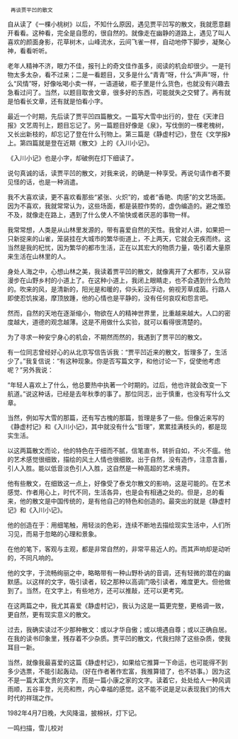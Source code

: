      再谈贾平凹的散文 

  自从读了《一棵小桃树》以后，不知什么原因，遇见贾平凹写的散文，我就愿意翻开看看。这种看，完全是自愿的，很自然的。就像走在幽静的道路上，遇见了叫人喜欢的颜面身影，花草树木，山峰流水，云间飞雀一样，自动地停下脚步，凝聚心神，看看听听。 

  老年人精神不济，眼力不佳，报刊上的奇文佳作虽多，阅读的机会却很少。一是刊物太多太杂，看不过来；二是一看题目，又多是什么“青青”呀，什么“声声”呀，什么“风情”呀，好像吆喝小卖一样，一语道破，柜子里是什么货色，也就没有兴趣去急看过问了。当然，以题目取舍文章，很多好的东西，可能就失之交臂了。再有就是怕看长文章，还有就是怕看小字。 

  最近一个时期，先后读了贾平凹四篇散文。一篇写大雪中出行的，登在《天津日报》文艺周刊上，题目忘记了。另一篇题目好像是《泉》，写伐倒的一棵老槐树，又长出新枝的，却忘记了登在什么刊物上。第三篇是《静虚村记》，登在《文学报》上。第四篇就是登在近期《散文》上的《入川小记》。 

  《入川小记》也是小字，却破例在灯下细读了。 

  说句真诚的话，读贾平凹的散文，对我来说，的确是一种享受。再说句请作者不要见怪的话，也是一种消遣。 

  我不大喜欢读，更不喜欢看那些“紧张、火炽”的，或者“香艳、肉感”的文艺场面。因为不喜欢，我就常常认为，这些场面，都是装腔作势的，虚伪编造的。避之惟恐不及，就像走在路上，遇到了什么使人不愉快或者厌恶的事物一样。 

  我常常想，人类是从山林里发源的，带有喜爱自然的天性。我曾对人讲，如果把一只新捉来的山雀，笼装挂在大城市的繁华街道上，不上两天，它就会无疾而终。这当然是我的杞忧，因为繁华的都市生活，正在以其宏大的物质力量，吸引着大量原来生活在山林里的人。 

  身处人海之中，心想山林之美，我读着贾平凹的散文，就像离开了大都市，又从容漫步在山野乡村的小道上了。在这种小道上，我闭上眼睛走，也不会遇到什么危险的。吹来的风，是清新的，阳光是和暖的，仰头彩云浮动，俯视芳草成茵。行路人即使忍饥挨渴，摩顶放踵，他的心情也是平静的，没有任何哀叹和怨言吧。 

  然而，自然的天地在逐渐缩小，物欲在人的精神世界里，比重越来越大。人口的密度越大，道德的观念越薄。这是不用做什么实验，就可以看得很清楚的。 

  为了寻求一种安宁身心的机会，不期然而然的，我遇到了贾平凹的散文。 

  有一位同志曾经好心的从北京写信告诉我：“贾平凹近来的散文，哲理多了，生活少了。”我复信说：“有这种现象。你是否写篇文字，和他讨论一下，促使他考虑呢？”另外我说： 

  “年轻人喜欢上了什么，他总要热中执著一个时期的。过后，他也许就会改变一下航道。”说这种话，已经是去年秋季的事了。那位同志，出于慎重，也没有写什么文章。 

  当然，例如写大雪的那篇，还有写古槐的那篇，哲理是多了一些。但像近来写的《静虚村记》和《入川小记》，其中就没有什么“哲理”，累累挂满枝头的，都是现实生活。 

  以这两篇散文而论，他的特色在于细而不腻，信笔直书，转折自如，不火不瘟。他的艺术感觉很细致，描绘的风土人情也很细致。出于自然，没有造作，注意含蓄，引人入胜。能以低音淡色引人入胜，这自然是一种高超的艺术境界。 

  他有些散文，在细致这一点上，好像受了泰戈尔散文的影响，这是可能的。在艺术感觉、作者用心上，时代不同，生活各异，也是会有相通之处的。但是，总的看来，他的散文是中国传统的，是有他自己的特色和创造的。最突出的就是《静虚村记》和《入川小记》。 

  他的创造在于：用细笔触，用轻淡的色彩，连续不断地去描绘现实生活中，人们所习见，而易于忽略的心理和景象。 

  在他的笔下，客观与主观，都是非常自然的，非常平易近人的。而其声响却是动听的，不同凡响的。 

  他的文字，于流畅绚丽之中，略略带有一种山野朴讷的音调，还有轻微的潜在的幽默感。以这样的文字，吸引读者，较之那种以高调门吸引读者，难度更大。但他做到了。当然，在文字上，有些地方，还可以推敲，还可以更考究。 

  在这两篇之中，我尤其喜爱《静虚村记》，我认为这是一篇更完整，更格调一致，更自然，更有现实意义的散文。 

  过去，我确实读过不少那种散文：或以才华自傲；或以境遇自尊；或以正确自居。在我的读书印象里，残存着不少杂质。贾平凹的散文，代我扫除了这些杂质，使我耳目一新。 

  当然，就像我最喜爱的这篇《静虚村记》，如果给它推算一下命运，也可能得不到多少选票，不能引起轰动。（好在作者著作宏富，我推算错了，也不妨事。）因为这不是一篇大富大贵的文字，而是一篇小康之家的文字。读着它，处处给人一种风调雨顺，五谷丰登，光亮和煦，内心幸福的感觉。这不能不说是足以表现我们的伟大时代的祥瑞之作。 

  1982年4月7日晚，大风降温，披棉袄，灯下记。 

  一鸣扫描，雪儿校对 

